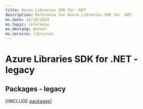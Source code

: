 ```yaml
---
title: Azure Libraries SDK for .NET
description: Reference for Azure Libraries SDK for .NET
ms.date: 12/18/2024
ms.topic: reference
ms.devlang: dotnet
ms.service: libraries
---
```

# Azure Libraries SDK for .NET - legacy
## Packages - legacy
[!INCLUDE [packages](libraries-index.md)]